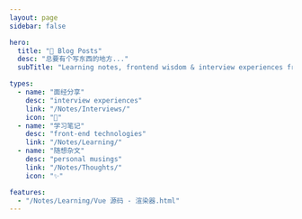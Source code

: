 ```yaml
---
layout: page
sidebar: false

hero:
  title: "🐳 Blog Posts"
  desc: "总要有个写东西的地方..."
  subTitle: "Learning notes, frontend wisdom & interview experiences from a dedicated web enthusiast."

types:
  - name: "面经分享"
    desc: "interview experiences"
    link: "/Notes/Interviews/"
    icon: "🏃"
  - name: "学习笔记"
    desc: "front-end technologies"
    link: "/Notes/Learning/"
  - name: "随想杂文"
    desc: "personal musings"
    link: "/Notes/Thoughts/"
    icon: "✨"

features:
  - "/Notes/Learning/Vue 源码 - 渲染器.html"
---
```


<script setup>
import BlogArchive from '../../.vitepress/views/BlogArchive.vue'
</script>

<BlogArchive/>
